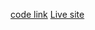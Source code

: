 [code link](https://github.com/ProgrammingHeroWC4/the-superhero-direction-Tanvir-Anzum)
[Live site](https://react-project-23.netlify.app/)
